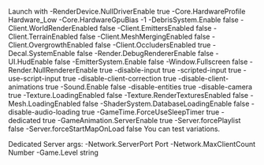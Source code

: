 Launch with
-RenderDevice.NullDriverEnable true -Core.HardwareProfile Hardware_Low -Core.HardwareGpuBias -1 -DebrisSystem.Enable false -Client.WorldRenderEnabled false -Client.EmittersEnabled false -Client.TerrainEnabled false -Client.MeshMergingEnabled false -Client.OvergrowthEnabled false -Client.OccludersEnabled true -Decal.SystemEnable false -Render.DebugRendererEnable false -UI.HudEnable false -EmitterSystem.Enable false -Window.Fullscreen false  -Render.NullRendererEnable true -disable-input true -scripted-input true -use-script-input true -disable-client-correction true -disable-client-animations true -Sound.Enable false -disable-entities true -disable-camera true -Texture.LoadingEnabled false -Texture.RenderTexturesEnabled false -Mesh.LoadingEnabled false -ShaderSystem.DatabaseLoadingEnable false -disable-audio-loading true -GameTime.ForceUseSleepTimer true -dedicated true -GameAnimation.ServerEnable true -Server.forcePlaylist false -Server.forceStartMapOnLoad false
You can test variations.

Dedicated Server args:
-Network.ServerPort Port
-Network.MaxClientCount Number
-Game.Level string